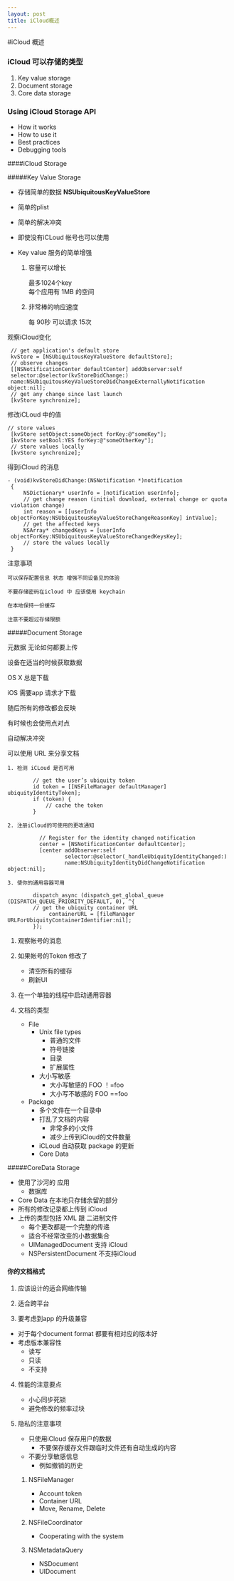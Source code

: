 ```yaml
---
layout: post
title: iCloud概述
---
```


#iCloud 概述


### iCloud 可以存储的类型
  1. Key value storage
  2. Document storage
  3. Core data storage


### Using iCloud Storage API
* How it works
* How to  use it
* Best practices
* Debugging tools

####iCloud Storage

#####Key Value Storage
* 存储简单的数据   **NSUbiquitousKeyValueStore**
* 简单的plist
* 简单的解决冲突
* 即使没有iCLoud 帐号也可以使用
* Key value 服务的简单增强
	
	1. 容量可以增长		
		 
		 最多1024个key		
		 每个应用有 1MB 的空间
		
		
	2. 非常棒的响应速度
	
		每 90秒 可以请求 15次

 观察iCloud变化
 
	 // get application's default store	 kvStore = [NSUbiquitousKeyValueStore defaultStore];	 // observe changes	 [[NSNotificationCenter defaultCenter] addObserver:self	 selector:@selector(kvStoreDidChange:)	 name:NSUbiquitousKeyValueStoreDidChangeExternallyNotification object:nil];	 // get any change since last launch	 [kvStore synchronize];		
		 	
修改iCLoud 中的值
	
	// store values	 [kvStore setObject:someObject forKey:@"someKey"];	 [kvStore setBool:YES forKey:@"someOtherKey"];	 // store values locally	 [kvStore synchronize];
得到iCloud 的消息

	- (void)kvStoreDidChange:(NSNotification *)notification	 {	     NSDictionary* userInfo = [notification userInfo];	     // get change reason (initial download, external change or quota	 violation change)	     int reason = [[userInfo	 objectForKey:NSUbiquitousKeyValueStoreChangeReasonKey] intValue];	     // get the affected keys	     NSArray* changedKeys = [userInfo	 objectForKey:NSUbiquitousKeyValueStoreChangedKeysKey];	     // store the values locally	 }
注意事项	 
	
	可以保存配置信息 状态 增强不同设备见的体验
	
	不要存储密码在icloud 中 应该使用 keychain
	
	在本地保持一份缓存
	
	注意不要超过存储限额

#####Document Storage

元数据 无论如何都要上传 

设备在适当的时候获取数据

OS X 总是下载

iOS 需要app 请求才下载

随后所有的修改都会反映

有时候也会使用点对点

自动解决冲突

可以使用 URL 来分享文档

	1. 检测 iCLoud 是否可用				// get the user’s ubiquity token			id token = [[NSFileManager defaultManager] ubiquityIdentityToken];			if (token) {			    // cache the token			}	
	
	2. 注册iCloud的可使用的更改通知			      // Register for the identity changed notification		      center = [NSNotificationCenter defaultCenter];		      [center addObserver:self		              selector:@selector(_handleUbiquityIdentityChanged:)		              name:NSUbiquityIdentityDidChangeNotification object:nil];		
	3. 使你的通用容器可用
				dispatch_async (dispatch_get_global_queue (DISPATCH_QUEUE_PRIORITY_DEFAULT, 0), ^{			// get the ubiquity container URL			     containerURL = [fileManager URLForUbiquityContainerIdentifier:nil];			});
	
	
	

1. 观察帐号的消息
2. 如果帐号的Token 修改了
	* 清空所有的缓存
	* 刷新UI
	
3. 在一个单独的线程中启动通用容器		


4. 文档的类型
 
	* File
		* Unix file types
			* 普通的文件
			* 符号链接
			* 目录
			* 扩展属性
	    * 大小写敏感
	    	* 大小写敏感的 FOO ！=foo
	    	* 大小写不敏感的 FOO ==foo	    		    		
	* Package
		* 多个文件在一个目录中 
		* 打乱了文档的内容
			* 非常多的小文件
			* 减少上传到iCloud的文件数量
		* iCLoud 自动获取 package 的更新
		* Core Data
		
#####CoreData Storage

* 使用了沙河的 应用
	* 数据库 	 
* Core Data 在本地只存储余留的部分
* 所有的修改记录都上传到 iCloud
* 上传的类型包括 XML 跟 二进制文件
	* 每个更改都是一个完整的传递
	* 适合不经常改变的小数据集合
	* UIManagedDocument 支持 iCloud
	* NSPersistentDocument 不支持iCloud
		

#### 你的文档格式

1. 应该设计的适合网络传输

2. 适合跨平台

3. 要考虑到app 的升级兼容
  * 对于每个document format 都要有相对应的版本好
  * 考虑版本兼容性
 	 * 读写
 	 * 只读
 	* 不支持
4. 性能的注意要点
	* 小心同步死锁
	* 避免修改的频率过块 	
5. 隐私的注意事项
	* 只使用iCloud 保存用户的数据
		* 不要保存缓存文件跟临时文件还有自动生成的内容
	* 不要分享敏感信息
		* 例如撤销的历史


	 1. NSFileManager
	 		 * Account token	 		 * Container URL 		 * Move, Rename, Delete 
			 
	 2. NSFileCoordinator	      * Cooperating with the system 
		 3. NSMetadataQuery
	
		 * NSDocument		 * UIDocument




































